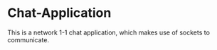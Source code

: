 # Chat-Application
This is a network 1-1 chat application, which makes use of sockets to communicate. 
